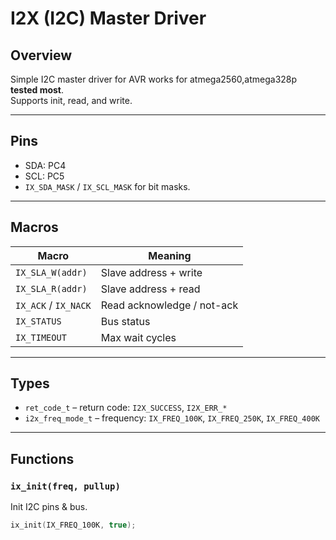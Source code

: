# I2X (I2C) Master Driver

## Overview
Simple I2C master driver for AVR works for atmega2560,atmega328p **tested most**.  
Supports init, read, and write.

---

## Pins
- SDA: PC4  
- SCL: PC5  
- `IX_SDA_MASK` / `IX_SCL_MASK` for bit masks.

---

## Macros
| Macro | Meaning |
|-------|--------|
| `IX_SLA_W(addr)` | Slave address + write |
| `IX_SLA_R(addr)` | Slave address + read |
| `IX_ACK` / `IX_NACK` | Read acknowledge / not-ack |
| `IX_STATUS` | Bus status |
| `IX_TIMEOUT` | Max wait cycles |

---

## Types
- `ret_code_t` – return code: `I2X_SUCCESS`, `I2X_ERR_*`  
- `i2x_freq_mode_t` – frequency: `IX_FREQ_100K`, `IX_FREQ_250K`, `IX_FREQ_400K`

---

## Functions

### `ix_init(freq, pullup)`
Init I2C pins & bus.  
```c
ix_init(IX_FREQ_100K, true);
